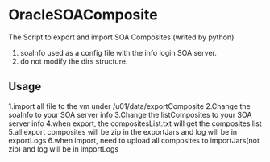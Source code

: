 # OracleSOAComposite
The Script to export and import SOA Composites (writed by python)


1. soaInfo used as a config file with the info login SOA server.
2. do not modify the dirs structure.

## Usage
1.import all file to the vm under /u01/data/exportComposite
2.Change the soaInfo to your SOA server info
3.Change the listComposites to your SOA server info
4.when export, the compositesList.txt will get the composites list
5.all export composites will be zip in the exportJars and log will be in exportLogs
6.when import, need to upload all composites to importJars(not zip) and log will be in importLogs
